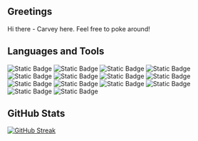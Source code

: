 ## Greetings

Hi there - Carvey here. Feel free to poke around!



## Languages and Tools

![Static Badge](https://img.shields.io/badge/-ReactJS-%2361DAFB?logo=react&logoColor=black&style=flat-square&logoWidth=30)
![Static Badge](https://img.shields.io/badge/-Redux-%23764ABC?logo=redux&logoColor=white)
![Static Badge](https://img.shields.io/badge/-JavaScript-%23F7DF1E?style=flat-square&logo=javascript&logoColor=black)
![Static Badge](https://img.shields.io/badge/-Ruby-%23CC342D?style=flat-square&logo=ruby&logoColor=white)
![Static Badge](https://img.shields.io/badge/-Rails-%23D30001?style=flat-square&logo=ruby%20on%20rails&logoColor=white)
![Static Badge](https://img.shields.io/badge/-MongoDB-%2347A248?style=flat-square&logo=mongodb&logoColor=black)
![Static Badge](https://img.shields.io/badge/-Node.js-%23339933?style=flat-square&logo=node.js&logoColor=white)
![Static Badge](https://img.shields.io/badge/-Express.js-%23000000?style=flat-square&logo=express&logoColor=white)
![Static Badge](https://img.shields.io/badge/-PostgreSQL-%234169E1?style=flat-square&logo=postgresql&logoColor=white)
![Static Badge](https://img.shields.io/badge/-SQLite-%23003B57?style=flat-square&logo=sqlite&logoColor=white)
![Static Badge](https://img.shields.io/badge/-HTML-%23E34F26?style=flat-square&logo=html5&logoColor=white)
![Static Badge](https://img.shields.io/badge/-CSS-%231572B6?style=flat-square&logo=css3&logoColor=white)
![Static Badge](https://img.shields.io/badge/-AWS-%23232F3E?style=flat-square&logo=amazon%20aws&logoColor=white)
![Static Badge](https://img.shields.io/badge/-Framer-%230055FF?style=flat-square&logo=framer&logoColor=white)


## GitHub Stats

[![GitHub Streak](https://github-readme-streak-stats.herokuapp.com?user=carveyh&theme=vue)](https://git.io/streak-stats)

<!--
**carveyh/carveyh** is a ✨ _special_ ✨ repository because its `README.md` (this file) appears on your GitHub profile.

Here are some ideas to get you started:

- 🔭 I’m currently working on ...
- 🌱 I’m currently learning ...
- 👯 I’m looking to collaborate on ...
- 🤔 I’m looking for help with ...
- 💬 Ask me about ...
- 📫 How to reach me: ...
- 😄 Pronouns: ...
- ⚡ Fun fact: ...
-->
